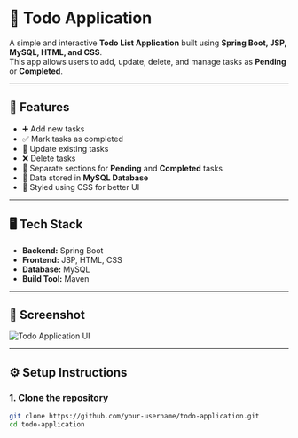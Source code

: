 # 📝 Todo Application

A simple and interactive **Todo List Application** built using **Spring Boot, JSP, MySQL, HTML, and CSS**.  
This app allows users to add, update, delete, and manage tasks as **Pending** or **Completed**.

---

## 🚀 Features
- ➕ Add new tasks  
- ✅ Mark tasks as completed  
- 🔄 Update existing tasks  
- ❌ Delete tasks  
- 📂 Separate sections for **Pending** and **Completed** tasks  
- 💾 Data stored in **MySQL Database**  
- 🎨 Styled using CSS for better UI  

---

## 🖥️ Tech Stack
- **Backend:** Spring Boot  
- **Frontend:** JSP, HTML, CSS  
- **Database:** MySQL  
- **Build Tool:** Maven  

---

## 📸 Screenshot
![Todo Application UI](ecfd611b-6701-4878-88c6-57918618f103.png)

---

## ⚙️ Setup Instructions

### 1. Clone the repository
```bash
git clone https://github.com/your-username/todo-application.git
cd todo-application
